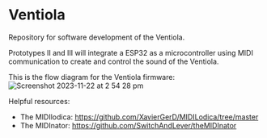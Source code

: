 # Ventiola
Repository for software development of the Ventiola. 

Prototypes II and III will integrate a ESP32 as a microcontroller using MIDI communication to create and control the sound of the Ventiola. 

This is the flow diagram for the Ventiola firmware: 
![Screenshot 2023-11-22 at 2 54 28 pm](https://github.com/ParisBriggs/Ventiola/assets/90876681/86f381bb-39e4-4bec-8257-f52da6445934)

Helpful resources: 
- The MIDIlodica: https://github.com/XavierGerD/MIDILodica/tree/master
- The MIDInator: https://github.com/SwitchAndLever/theMIDInator
